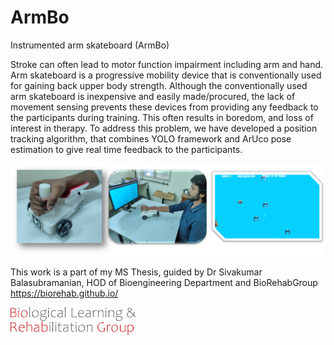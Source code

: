 # ArmBo

Instrumented arm skateboard (ArmBo)

Stroke can often lead to motor function impairment including arm and hand. Arm skateboard is a progressive mobility device that is conventionally used for gaining back upper body strength. Although the conventionally used arm skateboard is inexpensive and easily made/procured, the lack of movement sensing prevents these devices from providing any feedback to the participants during training. This often results in boredom, and loss of interest in therapy. To address this problem, we have developed a position tracking algorithm, that combines YOLO framework and ArUco pose estimation to give real time feedback to the participants.


![Alt text](src/gamescreen.png)

This work is a part of my MS Thesis, guided by Dr Sivakumar Balasubramanian, HOD of Bioengineering Department and BioRehabGroup https://biorehab.github.io/


<img src="src/logo.png" alt="drawing" width="200"/>
<!-- ![Alt text](src/logo.png) -->
